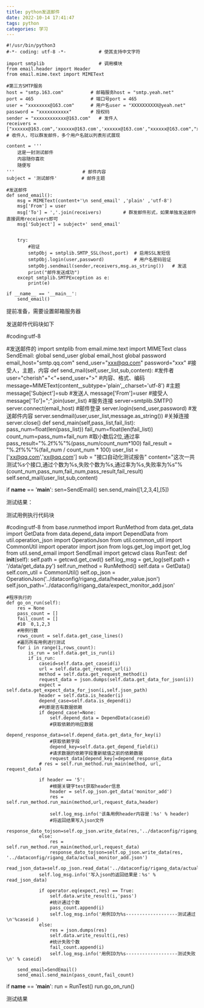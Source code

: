 ```yaml
---
title: python发送邮件
date: 2022-10-14 17:41:47
tags: python
categories: 学习
---
```




```
#!/usr/bin/python3
#-*- coding: utf-8 -*-            # 使其支持中文字符

import smtplib                    # 调用模块
from email.header import Header
from email.mime.text import MIMEText

#第三方SMTP服务
host = "smtp.163.com"          # 邮箱服务host = "smtp.yeah.net"
port = 465                     # 端口号port = 465
user = "xxxxxxxx@163.com"      # 用户名user = "XXXXXXXXXX@yeah.net"
password = "xxxxxxxxxxx"       # 授权码
sender = "xxxxxxxxxxxx@163.com"   # 发件人
receivers = ["xxxxxx@163.com",'xxxxxx@163.com','xxxxxx@163.com',"xxxxxx@163.com","xxxxxx@163.com","xxxxxx@163.com"]  # 收件人，可以群发邮件，多个用户名就以列表形式展现                                                      

content = '''                    
    这是一封测试邮件
    内容随你喜欢
    随便写
'''                         # 邮件内容
subject = '测试邮件'         # 邮件主题

#发送邮件
def send_email():
    msg = MIMEText(content+'\n send_email' ,'plain' ,'utf-8')
    msg['From'] = user
    msg['To'] = ','.join(receivers)        # 群发邮件形式，如果单独发送邮件直接调用receivers即可
    msg['Subject'] = subject+' send_email'


    try:
        #验证
        smtpObj = smtplib.SMTP_SSL(host,port)  # 启用SSL发短信
        smtpObj.login(user,password)           # 用户名密码验证
        smtpObj.sendmail(sender,receivers,msg.as_string())   # 发送
        print("邮件发送成功")
    except smtplib.SMTPException as e:
        print(e)

if __name__ == '__main__':
    send_email()

```










提前准备，需要设置邮箱服务器


发送邮件代码块如下

#coding:utf-8

#发送邮件的
import smtplib
from email.mime.text import MIMEText
class SendEmail:
    global send_user
    global email_host
    global password
    email_host="smtp.qq.com"
    send_user="xxx@qq.com"
    password="xxx"
    #接受人，主题，内容
    def send_mail(self,user_list,sub,content):
        #发件者
        user="cherish"+"<"+send_user+">"
        #内容、格式、编码
        message=MIMEText(content,_subtype='plain',_charset='utf-8')
        #主题
        message['Subject']=sub
        #发送人
        message['From']=user
        #接受人
        message['To']=";".join(user_list)
        #服务连接
        server=smtplib.SMTP()
        server.connect(email_host)
        #邮件登录
        server.login(send_user,password)
        #发送邮件内容
        server.sendmail(user,user_list,message.as_string())
        #关掉连接
        server.close()
    def send_main(self,pass_list,fail_list):
        pass_num=float(len(pass_list))
        fail_num=float(len(fail_list))
        count_num=pass_num+fail_num
        #取小数后2位,通过率
        pass_result="%.2f%%"%(pass_num/count_num*100)
        fail_result = "%.2f%%"%(fail_num / count_num * 100)
        user_list = ['xx@qq.com','xx@qq.com']
        sub = "接口自动化测试报告"
        content="这次一共测试%s个接口,通过个数为%s,失败个数为%s,通过率为%s,失败率为%s"%(count_num,pass_num,fail_num,pass_result,fail_result)
        self.send_mail(user_list,sub,content)

if __name__ == '__main__':
    sen=SendEmail()
    sen.send_main([1,2,3,4],[5])


测试结果：

测试用例执行代码块

#coding:utf-8
from base.runmethod import RunMethod
from data.get_data import GetData
from data.depend_data import DependData
from util.operation_json import OperationJson
from util.common_util import CommonUtil
import operator
import json
from logs.get_log import get_log
from util.send_email import SendEmail
import getcwd
class RunTest:
	def __init__(self):
		self.path = getcwd.get_cwd()
		self.log_msg = get_log(self.path + '/data/get_data.py')
		self.run_method = RunMethod()
		self.data = GetData()
		self.com_util = CommonUtil()
		self.op_json = OperationJson('../dataconfig/rigang_data/header_value.json')
		self.json_path='../dataconfig/rigang_data/expect_monitor_add.json'

	#程序执行的
	def go_on_run(self):
		res = None
		pass_count = []
		fail_count = []
		#10  0,1,2,3
		#用例行数
		rows_count = self.data.get_case_lines()
		#遍历所有用例进行测试
		for i in range(1,rows_count):
			is_run = self.data.get_is_run(i)
			if is_run:
				caseid=self.data.get_caseid(i)
				url = self.data.get_request_url(i)
				method = self.data.get_request_method(i)
				request_data = json.dumps(self.data.get_data_for_json(i))
				expect = self.data.get_expect_data_for_json(i,self.json_path)
				header = self.data.is_header(i)
				depend_case=self.data.is_depend(i)
				#判断是否有数据依赖
				if depend_case!=None:
					self.depend_data = DependData(caseid)
					#获取依赖的响应数据
					depend_response_data=self.depend_data.get_data_for_key(i)
					#获取依赖字段
					depend_key=self.data.get_depend_field(i)
					#请求数据的依赖字段重新赋值之前的依赖数据
					request_data[depend_key]=depend_response_data
				# res = self.run_method.run_main(method, url, request_data)

				if header == '5':
					#根据关键字test获取header信息
					header = self.op_json.get_data('monitor_add')
					res = self.run_method.run_main(method,url,request_data,header)

					self.log_msg.info('该条用例header内容是：%s' % header)
					#将返回结果写入json文件
					response_dato_tojson=self.op_json.write_data(res,'../dataconfig/rigang_data/actual_monitor_add.json')
				else:
					res = self.run_method.run_main(method,url,request_data)
					response_dato_tojson=self.op_json.write_data(res, '../dataconfig/rigang_data/actual_monitor_add.json')
				read_json_data=self.op_json.read_data('../dataconfig/rigang_data/actual_monitor_add.json')
				self.log_msg.info('写入json的返回结果是：%s' % read_json_data)

				if operator.eq(expect,res) == True:
					self.data.write_result(i,'pass')
					#统计通过个数
					pass_count.append(i)
					self.log_msg.info('用例ID为%s-------------------测试通过\n'%caseid )
				else:
					res = json.dumps(res)
					self.data.write_result(i,res)
					#统计失败个数
					fail_count.append(i)
					self.log_msg.info('用例ID为%s-------------------测试失败\n' % caseid)

		send_email=SendEmail()
		send_email.send_main(pass_count,fail_count)

if __name__ == '__main__':
	run = RunTest()
	run.go_on_run()




测试结果

